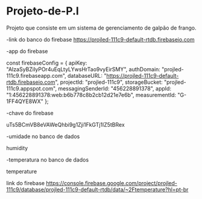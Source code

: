 # Projeto-de-P.I
Projeto que consiste em um sistema de gerenciamento de galpão de frango.

-link do banco do firebase
https://projled-111c9-default-rtdb.firebaseio.com

-app do firebase

const firebaseConfig = {
  apiKey: "AIzaSyBZiIyPOr4uEqLtyLYwsHrTao9vyEirSMY",
  authDomain: "projled-111c9.firebaseapp.com",
  databaseURL: "https://projled-111c9-default-rtdb.firebaseio.com",
  projectId: "projled-111c9",
  storageBucket: "projled-111c9.appspot.com",
  messagingSenderId: "456228891378",
  appId: "1:456228891378:web:b6b778c8b2cb12d21e7e6b",
  measurementId: "G-1FF4QYE8WX"
};


-chave do firebase

uTs5BCmVB8eVAWeQhbi9g1Zji1FkGTj1lZ5tBRex

-umidade no banco de dados

humidity


-temperatura no banco de dados

temperature

link do firebase
https://console.firebase.google.com/project/projled-111c9/database/projled-111c9-default-rtdb/data/~2Ftemperature?hl=pt-br
